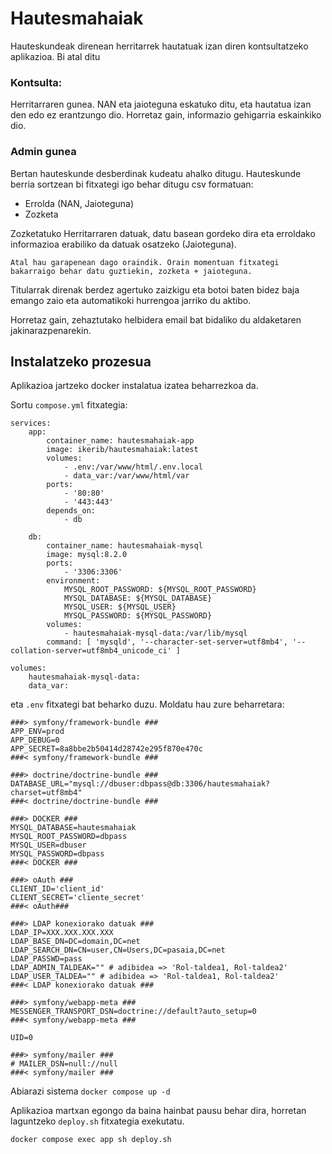 # Hautesmahaiak

Hauteskundeak direnean herritarrek hautatuak izan diren kontsultatzeko aplikazioa.
Bi atal ditu

### Kontsulta:

Herritarraren gunea. NAN eta jaioteguna eskatuko ditu, eta hautatua izan den edo ez erantzungo dio.
Horretaz gain, informazio gehigarria eskainkiko dio.


### Admin gunea

Bertan hauteskunde desberdinak kudeatu ahalko ditugu. Hauteskunde berria sortzean bi fitxategi
igo behar ditugu csv formatuan:
- Errolda (NAN, Jaioteguna)
- Zozketa

Zozketatuko Herritarraren datuak, datu basean gordeko dira eta erroldako informazioa erabiliko da 
datuak osatzeko (Jaioteguna).

    Atal hau garapenean dago oraindik. Orain momentuan fitxategi bakarraigo behar datu guztiekin, zozketa + jaioteguna.

Titularrak direnak berdez agertuko zaizkigu eta botoi baten bidez baja emango zaio eta automatikoki hurrengoa jarriko du
aktibo.

Horretaz gain, zehaztutako helbidera email bat bidaliko du aldaketaren jakinarazpenarekin.


## Instalatzeko prozesua

Aplikazioa jartzeko docker instalatua izatea beharrezkoa da.

Sortu `compose.yml` fitxategia:

    services:
        app:
            container_name: hautesmahaiak-app
            image: ikerib/hautesmahaiak:latest
            volumes:
                - .env:/var/www/html/.env.local
                - data_var:/var/www/html/var
            ports:
                - '80:80'
                - '443:443'
            depends_on:
                - db
    
        db:
            container_name: hautesmahaiak-mysql
            image: mysql:8.2.0
            ports:
                - '3306:3306'
            environment:
                MYSQL_ROOT_PASSWORD: ${MYSQL_ROOT_PASSWORD}
                MYSQL_DATABASE: ${MYSQL_DATABASE}
                MYSQL_USER: ${MYSQL_USER}
                MYSQL_PASSWORD: ${MYSQL_PASSWORD}
            volumes:
                - hautesmahaiak-mysql-data:/var/lib/mysql
            command: [ 'mysqld', '--character-set-server=utf8mb4', '--collation-server=utf8mb4_unicode_ci' ]
    
    volumes:
        hautesmahaiak-mysql-data:
        data_var:

eta `.env` fitxategi bat beharko duzu. Moldatu hau zure beharretara:

    ###> symfony/framework-bundle ###
    APP_ENV=prod
    APP_DEBUG=0
    APP_SECRET=8a8bbe2b50414d28742e295f870e470c
    ###< symfony/framework-bundle ###
    
    ###> doctrine/doctrine-bundle ###
    DATABASE_URL="mysql://dbuser:dbpass@db:3306/hautesmahaiak?charset=utf8mb4"
    ###< doctrine/doctrine-bundle ###
    
    ###> DOCKER ###
    MYSQL_DATABASE=hautesmahaiak
    MYSQL_ROOT_PASSWORD=dbpass
    MYSQL_USER=dbuser
    MYSQL_PASSWORD=dbpass
    ###< DOCKER ###
    
    ###> oAuth ###
    CLIENT_ID='client_id'
    CLIENT_SECRET='cliente_secret'
    ###< oAuth###
    
    ###> LDAP konexiorako datuak ###
    LDAP_IP=XXX.XXX.XXX.XXX
    LDAP_BASE_DN=DC=domain,DC=net
    LDAP_SEARCH_DN=CN=user,CN=Users,DC=pasaia,DC=net
    LDAP_PASSWD=pass
    LDAP_ADMIN_TALDEAK="" # adibidea => 'Rol-taldea1, Rol-taldea2'
    LDAP_USER_TALDEA="" # adibidea => 'Rol-taldea1, Rol-taldea2'
    ###< LDAP konexiorako datuak ###
    
    ###> symfony/webapp-meta ###
    MESSENGER_TRANSPORT_DSN=doctrine://default?auto_setup=0
    ###< symfony/webapp-meta ###
    
    UID=0
    
    ###> symfony/mailer ###
    # MAILER_DSN=null://null
    ###< symfony/mailer ###

Abiarazi sistema `docker compose up -d`

Aplikazioa martxan egongo da baina hainbat pausu behar dira, horretan laguntzeko `deploy.sh` fitxategia exekutatu.

    docker compose exec app sh deploy.sh 
